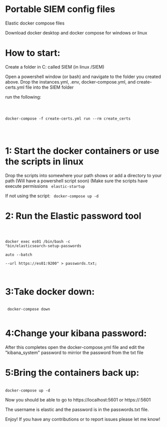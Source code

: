 # Portable SIEM config files
Elastic docker compose files


 Download docker desktop and docker compose for windows or linux 


# How to start:
 Create a folder in C: called SIEM (in linux /SIEM)
 

Open a powershell window (or bash) and navigate to the folder you created above. 
Drop the instances.yml, .env, docker-compose.yml, and create-certs.yml file into the SIEM folder

run the following:

<code class ="sh">
 


docker-compose -f create-certs.yml run --rm create_certs

 
 </code>


# 1: Start the docker containers or use the scripts in linux

Drop the scripts into somewhere your path shows or add a directory to your path
(Will have a powershell script soon)
(Make sure the scripts have execute permissions
<code class ="sh">
elastic-startup 
</code>

If not using the script:
<code class ="sh">
docker-compose up -d
</code>

# 2: Run the Elastic password tool

<code class ="sh">
 
docker exec es01 /bin/bash -c "bin/elasticsearch-setup-passwords \
auto --batch \
--url https://es01:9200" > passwords.txt;

</code>

# 3:Take docker down:

<code class ="sh">
 docker-compose down

</code>

# 4:Change your kibana password:

After this completes open the docker-compose.yml file and edit the "kibana_system" password to mirrior the password from the txt file

# 5:Bring the containers back up:

<code class ="sh">
docker-compose up -d
</code>

Now you should be able to go to https://localhost:5601 or https://<IP of device>:5601
 
The username is elastic and the password is in the passwords.txt file.



Enjoy! If you have any contributions or to report issues please let me know!
